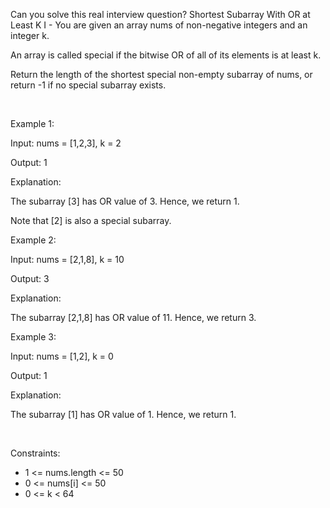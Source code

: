 Can you solve this real interview question? Shortest Subarray With OR at Least K I - You are given an array nums of non-negative integers and an integer k.

An array is called special if the bitwise OR of all of its elements is at least k.

Return the length of the shortest special non-empty subarray of nums, or return -1 if no special subarray exists.

 

Example 1:

Input: nums = [1,2,3], k = 2

Output: 1

Explanation:

The subarray [3] has OR value of 3. Hence, we return 1.

Note that [2] is also a special subarray.

Example 2:

Input: nums = [2,1,8], k = 10

Output: 3

Explanation:

The subarray [2,1,8] has OR value of 11. Hence, we return 3.

Example 3:

Input: nums = [1,2], k = 0

Output: 1

Explanation:

The subarray [1] has OR value of 1. Hence, we return 1.

 

Constraints:

 * 1 <= nums.length <= 50
 * 0 <= nums[i] <= 50
 * 0 <= k < 64